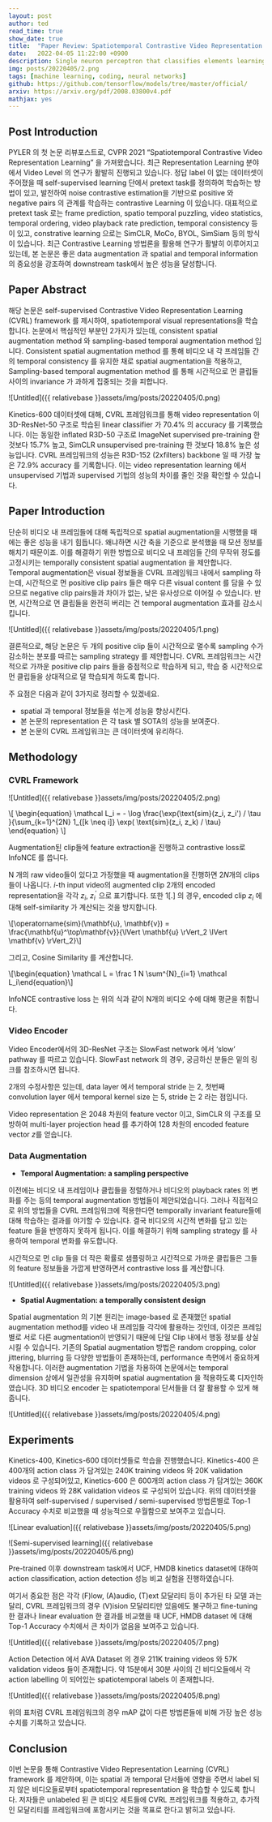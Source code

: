 ```yaml
---
layout: post
author: ted
read_time: true
show_date: true
title:  "Paper Review: Spatiotemporal Contrastive Video Representation Learning"
date:   2022-04-05 11:22:00 +0900
description: Single neuron perceptron that classifies elements learning quite quickly.
img: posts/20220405/2.png 
tags: [machine learning, coding, neural networks]
github: https://github.com/tensorflow/models/tree/master/official/
arxiv: https://arxiv.org/pdf/2008.03800v4.pdf
mathjax: yes
---
```


## Post Introduction

PYLER 의 첫 논문 리뷰포스트로, CVPR 2021 “Spatiotemporal Contrastive Video Representation Learning” 을 가져왔습니다. 최근 Representation Learning 분야에서 Video Level 의 연구가 활발히 진행되고 있습니다. 정답 label 이 없는 데이터셋이 주어졌을 때 self-supervised learning 단에서 pretext task를 정의하여 학습하는 방법이 있고, 발전하여 noise contrastive estimation을 기반으로 positive 와 negative pairs 의 관계를 학습하는 contrastive Learning 이 있습니다. 대표적으로 pretext task 로는 frame prediction, spatio temporal puzzling, video statistics, temporal ordering, video playback rate prediction, temporal consistency 등이 있고, constrative learning 으로는 SimCLR, MoCo, BYOL, SimSiam 등의 방식이 있습니다. 최근 Contrastive Learning 방법론을 활용해 연구가 활발히 이루어지고 있는데, 본 논문은 좋은 data augmentation 과 spatial and temporal information 의 중요성을 강조하여 downstream task에서 높은 성능을 달성합니다.

## Paper Abstract

해당 논문은 self-supervised Contrastive Video Representation Learning (CVRL) framework 를 제시하여, spatiotemporal visual representations을 학습합니다. 논문에서 핵심적인 부분인 2가지가 있는데, consistent spatial augmentation method 와 sampling-based temporal augmentation method 입니다. Consistent spatial augmentation method 를 통해 비디오 내 각 프레임들 간의 temporal consistency 를 유지한 채로 spatial augmentation을 적용하고, Sampling-based temporal augmentation method 를 통해 시간적으로 먼 클립들 사이의 invariance 가 과하게 집중되는 것을 피합니다.

![Untitled]({{ relativebase }}assets/img/posts/20220405/0.png)

Kinetics-600 데이터셋에 대해, CVRL 프레임워크를 통해 video representation 이 3D-ResNet-50 구조로 학습된 linear classifier 가 70.4% 의 accuracy 를 기록했습니다. 이는 동일한 inflated R3D-50 구조로 ImageNet supervised pre-training 한 것보다 15.7% 높고, SimCLR unsupervised pre-training 한 것보다 18.8% 높은 성능입니다. CVRL 프레임워크의 성능은 R3D-152 (2xfilters) backbone 일 때 가장 높은 72.9% accuracy 를 기록합니다. 이는 video representation learning 에서 unsupervised 기법과 supervised 기법의 성능의 차이를 줄인 것을 확인할 수 있습니다.

## Paper Introduction

단순히 비디오 내 프레임들에 대해 독립적으로 spatial augmentation을 시행했을 때에는 좋은 성능을 내기 힘듭니다. 왜냐하면 시간 축을 기준으로 분석했을 때 모션 정보를 해치기 때문이죠. 이를 해결하기 위한 방법으로 비디오 내 프레임들 간의 무작위 정도를 고정시키는 temporally consistent spatial augmentation 을 제안합니다. Temporal augmentation은 visual 정보들을 CVRL 프레임워크 내에서 sampling 하는데, 시간적으로 먼 positive clip pairs 들은 매우 다른 visual content 를 담을 수 있으므로 negative clip pairs들과 차이가 없는, 낮은 유사성으로 이어질 수 있습니다. 반면, 시간적으로 먼 클립들을 완전히 버리는 건 temporal augmentation 효과를 감소시킵니다.

![Untitled]({{ relativebase }}assets/img/posts/20220405/1.png)

결론적으로, 해당 논문은 두 개의 positive clip 들이 시간적으로 멀수록 sampling 수가 감소하는 분포를 따르는 sampling strategy 를 제안합니다. CVRL 프레임워크는 시간적으로 가까운 positive clip pairs 들을 중점적으로 학습하게 되고, 학습 중 시간적으로 먼 클립들을 상대적으로 덜 학습되게 하도록 합니다.

주 요점은 다음과 같이 3가지로 정리할 수 있겠네요.

- spatial 과 temporal 정보들을 섞는게 성능을 향상시킨다.
- 본 논문의 representation 은 각 task 별 SOTA의 성능을 보여준다.
- 본 논문의 CVRL 프레임워크는 큰 데이터셋에 유리하다.

## Methodology

### CVRL Framework

![Untitled]({{ relativebase }}assets/img/posts/20220405/2.png)

\\[
\begin{equation}
\mathcal L_i = - \log \frac{\exp(\text{sim}(z_i, z_i') / \tau }{\sum_{k=1}^{2N} 1_{[k \neq i]} \exp( \text{sim}(z_i, z_k) / \tau}
\end{equation}
\\]

Augmentation된 clip들에 feature extraction을 진행하고 contrastive loss로 InfoNCE 를 씁니다.

N 개의 raw video들이 있다고 가정했을 때 augmentation을 진행하면  $2N$개의 clips 들이 나옵니다. $i$-th input video의 augmented clip 2개의 encoded representation을 각각 $z_i$, $z_i^\prime$ 으로 표기합니다. 또한 1[.] 의 경우, encoded clip $z_i$ 에 대해 self-similarity 가 계산되는 것을 방지합니다.

\\[\operatorname{sim}(\mathbf{u}, \mathbf{v}) = \frac{\mathbf{u}^\top\mathbf{v}}{\lVert \mathbf{u} \rVert_2 \lVert \mathbf{v} \rVert_2}\\]

그리고, Cosine Similarity 를 계산합니다.

\\[\begin{equation} \mathcal L = \frac 1 N \sum^{N}_{i=1} \mathcal L_i\end{equation}\\]

InfoNCE contrastive loss 는 위의 식과 같이 N개의 비디오 수에 대해 평균을 취합니다.

### Video Encoder

Video Encoder에서의 3D-ResNet 구조는 SlowFast network 에서 ‘slow’ pathway 를 따르고 있습니다. SlowFast network 의 경우, 궁금하신 분들은 밑의 링크를 참조하시면 됩니다.

[](https://arxiv.org/pdf/1812.03982.pdf)

2개의 수정사항은 있는데, data layer 에서 temporal stride 는 2, 첫번째 convolution layer 에서 temporal kernel size 는 5, stride 는 2 라는 점입니다.

Video representation 은 2048 차원의 feature vector 이고, SimCLR 의 구조를 모방하여 multi-layer projection head 를 추가하여 128 차원의 encoded feature vector $z$를 얻습니다.

### Data Augmentation

- **Temporal Augmentation: a sampling perspective**

이전에는 비디오 내 프레임이나 클립들을 정렬하거나 비디오의 playback rates 의 변화를 주는 등의 temporal augmentation 방법들이 제안되었습니다. 그러나 직접적으로 위의 방법들을 CVRL 프레임워크에 적용한다면 temporally invariant feature들에 대해 학습하는 결과를 야기할 수 있습니다. 결국 비디오의 시간적 변화를 담고 있는 feature 들을 반영하지 못하게 됩니다. 이를 해결하기 위해 sampling strategy 를 사용하여 temporal 변화를 유도합니다.

시간적으로 먼 clip 들을 더 작은 확률로 샘플링하고 시간적으로 가까운 클립들은 그들의 feature 정보들을 가깝게 반영하면서 contrastive loss 를 계산합니다.

![Untitled]({{ relativebase }}assets/img/posts/20220405/3.png)

- **Spatial Augmentation: a temporally consistent design**

Spatial augmentation 의 기본 원리는 image-based 로 존재했던 spatial augmentation method를 video 내 프레임들 각각에 활용하는 것인데, 이것은 프레임별로 서로 다른 augmentation이 반영되기 때문에 단일 Clip 내에서 행동 정보를 상실시킬 수 있습니다. 기존의 Spatial augmentation 방법은 random cropping, color jittering, blurring 등 다양한 방법들이 존재하는데, performance 측면에서 중요하게 작용합니다. 이러한 augmentation 기법을 차용하여 논문에서는 temporal dimension 상에서 일관성을 유지하며 spatial augmentation 을 적용하도록 디자인하였습니다. 3D 비디오 encoder 는 spatiotemporal 단서들을 더 잘 활용할 수 있게 해줍니다.

![Untitled]({{ relativebase }}assets/img/posts/20220405/4.png)

## Experiments

Kinetics-400, Kinetics-600 데이터셋들로 학습을 진행했습니다. Kinetics-400 은 400개의 action class 가 담겨있는 240K training videos 와 20K validation videos 로 구성되어있고, Kinetics-600 은 600개의 action class 가 담겨있는 360K training videos 와 28K validation videos 로 구성되어 있습니다. 위의 데이터셋을 활용하여 self-supervised / supervised / semi-supervised 방법론별로 Top-1 Accuracy 수치로 비교했을 때 성능적으로 우월함으로 보여주고 있습니다.

![Linear evaluation]({{ relativebase }}assets/img/posts/20220405/5.png)

![Semi-supervised learning]({{ relativebase }}assets/img/posts/20220405/6.png)

Pre-trained 이후 downstream task에서 UCF, HMDB kinetics dataset에 대하여 action classification, action detection 성능 비교 실험을 진행하였습니다.

여기서 중요한 점은 각각 (F)low, (A)audio, (T)ext 모달리티 등이 추가된 타 모델 과는 달리, CVRL 프레임워크의 경우 (V)ision 모달리티만 있음에도 불구하고 fine-tuning 한 결과나 linear evaluation 한 결과를 비교했을 때 UCF, HMDB dataset 에 대해 Top-1 Accuracy 수치에서 큰 차이가 없음을 보여주고 있습니다.

![Untitled]({{ relativebase }}assets/img/posts/20220405/7.png)

Action Detection 에서 AVA Dataset 의 경우 211K training videos 와 57K validation videos 들이 존재합니다. 약 15분에서 30분 사이의 긴 비디오들에서 각 action labelling 이 되어있는 spatiotemporal labels 이 존재합니다.

![Untitled]({{ relativebase }}assets/img/posts/20220405/8.png)

위의 표처럼 CVRL 프레임워크의 경우 mAP 값이 다른 방법론들에 비해 가장 높은 성능 수치를 기록하고 있습니다.

## Conclusion

이번 논문을 통해 Contrastive Video Representation Learning (CVRL) framework 를 제안하며, 이는 spatial 과 temporal 단서들에 영향을 주면서 label 되지 않은 비디오들로부터 spatiotemporal representation 을 학습할 수 있도록 합니다. 저자들은 unlabeled 된 큰 비디오 세트들에 CVRL 프레임워크를 적용하고, 추가적인 모달리티를 프레임워크에 포함시키는 것을 목표로 한다고 밝히고 있습니다.
